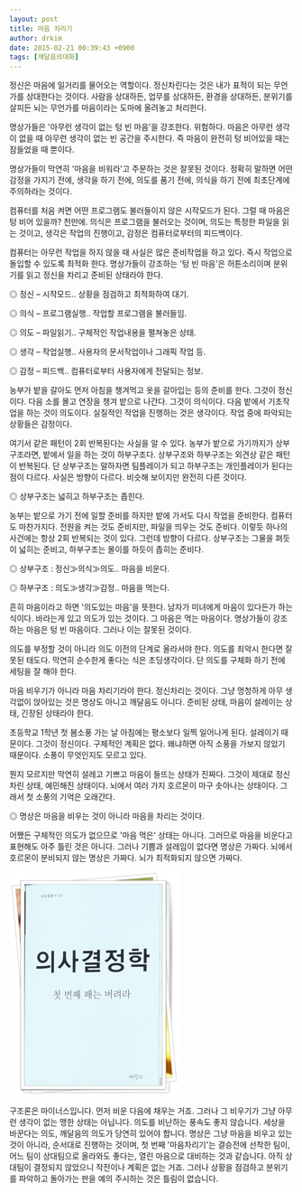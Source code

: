```yaml
---
layout: post
title: 마음 차리기
author: drkim
date: 2015-02-21 00:39:43 +0900
tags: [깨달음의대화]
---
```

  


정신은 마음에 일거리를 물어오는 역할이다. 정신차린다는 것은 내가 표적이 되는 무언가를 상대한다는 것이다. 사람을 상대하든, 업무를 상대하든, 환경을 상대하든, 분위기를 살피든 뇌는 무언가를 마음이라는 도마에 올려놓고 처리한다.

  


명상가들은 '아무런 생각이 없는 텅 빈 마음'을 강조한다. 위험하다. 마음은 아무런 생각이 없을 때 아무런 생각이 없는 빈 공간을 주시한다. 즉 마음이 완전히 텅 비어있을 때는 잠들었을 때 뿐이다.

  


명상가들이 막연히 '마음을 비워라'고 주문하는 것은 잘못된 것이다. 정확히 말하면 어떤 감정을 가지기 전에, 생각을 하기 전에, 의도를 품기 전에, 의식을 하기 전에 최초단계에 주의하라는 것이다.

  


컴퓨터를 처음 켜면 어떤 프로그램도 불러들이지 않은 시작모드가 된다. 그럴 때 마음은 텅 비어 있을까? 천만에. 의식은 프로그램을 불러오는 것이며, 의도는 특정한 파일을 읽는 것이고, 생각은 작업의 진행이고, 감정은 컴퓨터로부터의 피드백이다.

  


컴퓨터는 아무런 작업을 하지 않을 때 사실은 많은 준비작업을 하고 있다. 즉시 작업으로 돌입할 수 있도록 최적화 한다. 명상가들이 강조하는 '텅 빈 마음'은 허튼소리이며 분위기를 읽고 정신을 차리고 준비된 상태라야 한다.

  


◎ 정신 – 시작모드.. 상황을 점검하고 최적화하여 대기. 
  
◎ 의식 – 프로그램실행.. 작업할 프로그램을 불러들임. 
  
◎ 의도 – 파일읽기.. 구체적인 작업내용을 펼쳐놓은 상태. 
  
◎ 생각 – 작업실행.. 사용자의 문서작업이나 그래픽 작업 등. 
  
◎ 감정 – 피드백.. 컴퓨터로부터 사용자에게 전달되는 정보. 

  


농부가 밭을 갈아도 먼저 아침을 챙겨먹고 옷을 갈아입는 등의 준비를 한다. 그것이 정신이다. 다음 소를 몰고 연장을 챙겨 밭으로 나간다. 그것이 의식이다. 다음 밭에서 기초작업을 하는 것이 의도이다. 실질적인 작업을 진행하는 것은 생각이다. 작업 중에 파악되는 상황들은 감정이다.

  


여기서 같은 패턴이 2회 반복된다는 사실을 알 수 있다. 농부가 밭으로 가기까지가 상부구조라면, 밭에서 일을 하는 것이 하부구조다. 상부구조와 하부구조는 외견상 같은 패턴이 반복된다. 단 상부구조는 말하자면 팀플레이가 되고 하부구조는 개인플레이가 된다는 점이 다르다. 사실은 방향이 다르다. 비슷해 보이지만 완전히 다른 것이다.

  


◎ 상부구조는 넓히고 하부구조는 좁힌다.

  


농부는 밭으로 가기 전에 일할 준비를 하지만 밭에 가서도 다시 작업을 준비한다. 컴퓨터도 마찬가지다. 전원을 켜는 것도 준비지만, 파일을 띄우는 것도 준비다. 이렇듯 하나의 사건에는 항상 2회 반복되는 것이 있다. 그런데 방향이 다르다. 상부구조는 그물을 펴듯이 넓히는 준비고, 하부구조는 몰이를 하듯이 좁히는 준비다. 

  


◎ 상부구조 : 정신≫의식≫의도.. 마음을 비운다. 
  
◎ 하부구조 : 의도≫생각≫감정.. 마음을 먹는다. 

  


흔히 마음이라고 하면 '의도있는 마음'을 뜻한다. 남자가 미녀에게 마음이 있다든가 하는 식이다. 바라는게 있고 의도가 있는 것이다. 그 마음은 먹는 마음이다. 명상가들이 강조하는 마음은 텅 빈 마음이다. 그러나 이는 잘못된 것이다.

  


의도를 부정할 것이 아니라 의도 이전의 단계로 올라서야 한다. 의도를 죄악시 한다면 잘못된 태도다. 막연히 순수한게 좋다는 식은 초딩생각이다. 단 의도를 구체화 하기 전에 세팅을 잘 해야 한다.

  


마음 비우기가 아니라 마음 차리기라야 한다. 정신차리는 것이다. 그냥 멍청하게 아무 생각없이 앉아있는 것은 명상도 아니고 깨달음도 아니다. 준비된 상태, 마음이 설레이는 상태, 긴장된 상태라야 한다.

  


초등학교 1학년 첫 봄소풍 가는 날 아침에는 평소보다 일찍 일어나게 된다. 설레이기 때문이다. 그것이 정신이다. 구체적인 계획은 없다. 왜냐하면 아직 소풍을 가보지 않았기 때문이다. 소풍이 무엇인지도 모르고 있다.

  


뭔지 모르지만 막연히 설레고 기쁘고 마음이 들뜨는 상태가 진짜다. 그것이 제대로 정신차린 상태, 예민해진 상태이다. 뇌에서 여러 가지 호르몬이 마구 솟아나는 상태이다. 그래서 첫 소풍의 기억은 오래간다.

  


◎ 명상은 마음을 비우는 것이 아니라 마음을 차리는 것이다.

  


어쨌든 구체적인 의도가 없으므로 '마음 먹은' 상태는 아니다. 그러므로 마음을 비운다고 표현해도 아주 틀린 것은 아니다. 그러나 기쁨과 설레임이 없다면 명상은 가짜다. 뇌에서 호르몬이 분비되지 않는 명상은 가짜다. 뇌가 최적화되지 않으면 가짜다.

  


![](/files/attach/images/198/274/567/111.JPG)

  


구조론은 마이너스입니다. 먼저 비운 다음에 채우는 거죠. 그러나 그 비우기가 그냥 아무런 생각이 없는 맹한 상태는 아닙니다. 의도를 비난하는 풍속도 좋지 않습니다. 세상을 바꾼다는 의도, 깨달음의 의도가 당연히 있어야 합니다. 명상은 그냥 마음을 비우고 있는 것이 아니라, 순서대로 진행하는 것이며, 첫 번째 '마음차리기'는 결승전에 선착한 팀이, 어느 팀이 상대팀으로 올라와도 좋다는, 열린 마음으로 대비하는 것과 같습니다. 아직 상대팀이 결정되지 않았으니 작전이나 계획은 없는 거죠. 그러나 상황을 점검하고 분위기를 파악하고 돌아가는 판을 예의 주시하는 것은 틀림이 없습니다.